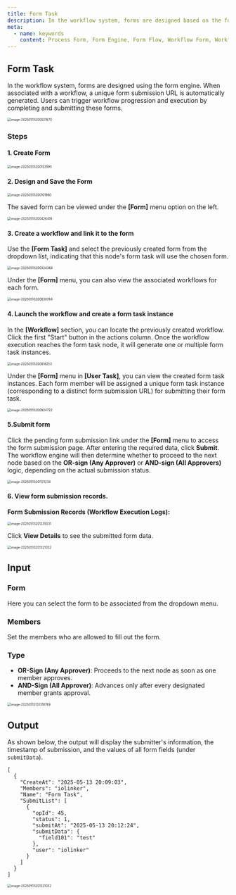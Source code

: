 ```yaml
---
title: Form Task
description: In the workflow system, forms are designed based on the form engine. After associating with a workflow, a unique form submission URL is generated. Users trigger the workflow's progression and continued execution by filling out and submitting the form.
meta:
  - name: keywords
    content: Process Form, Form Engine, Form Flow, Workflow Form, Workflow Form, Form, Low-code, AI Workflow, Process Engine
---
```


## Form Task

In the workflow system, forms are designed using the form engine. When associated with a workflow, a unique form submission URL is automatically generated. Users can trigger workflow progression and execution by completing and submitting these forms.

<img src="./img/form_task_menu.png" alt="image-20250513200021670" style="zoom:50%;" />

### Steps

#### 1. Create Form

<img src="./img/create_form_menu.png" alt="image-20250513200153595" style="zoom:50%;" />

#### 2. Design and Save the Form

<img src="./img/create_form.png" alt="image-20250513200101660" style="zoom:50%;" />

The saved form can be viewed under the **[Form]** menu option on the left.

<img src="./img/form_list.png" alt="image-20250513200426419" style="zoom:50%;" />

#### 3. Create a workflow and link it to the form

Use the **[Form Task]** and select the previously created form from the dropdown list, indicating that this node's form task will use the chosen form.

<img src="./img/form_task_input.png" alt="image-20250513200324364" style="zoom:50%;" />

Under the **[Form]** menu, you can also view the associated workflows for each form.



<img src="./img/form_list_with_workflow.png.png" alt="image-20250513200630784" style="zoom:50%;" />



#### 4. Launch the workflow and create a form task instance

In the **[Workflow]** section, you can locate the previously created workflow. Click the first "Start" button in the actions column. Once the workflow execution reaches the form task node, it will generate one or multiple form task instances.

<img src="./img/form_task_with_workflow.png.png" alt="image-20250513200818253" style="zoom:50%;" />

Under the **[Form]** menu in **[User Task]**, you can view the created form task instances. Each form member will be assigned a unique form task instance (corresponding to a distinct form submission URL) for submitting their form task.

<img src="./img/form_task_list.png.png" alt="image-20250513200924722" style="zoom:50%;" />

####  5.Submit form

Click the pending form submission link under the **[Form]** menu to access the form submission page. After entering the required data, click **Submit**. The workflow engine will then determine whether to proceed to the next node based on the **OR-sign (Any Approver)** or **AND-sign (All Approvers)** logic, depending on the actual submission status.

<img src="./img/form_task_inst_url.png.png" alt="image-20250513201121234" style="zoom:50%;" />

#### 6. View form submission records.

**Form Submission Records (Workflow Execution Logs):**

<img src="./img/form_task_workflow_execution_list.png.png" alt="image-20250513201235031" style="zoom:50%;" />

Click **View Details** to see the submitted form data.

<img src="./img/form_task_execution.png.png" alt="image-20250513201321032" style="zoom:50%;" />

## Input

### Form

Here you can select the form to be associated from the dropdown menu.

### Members

Set the members who are allowed to fill out the form.

### Type

- **OR-Sign (Any Approver)**: Proceeds to the next node as soon as one member approves.
- **AND-Sign (All Approver)**: Advances only after every designated member grants approval.

<img src="./img/form_task_input.png" alt="image-20250513131318769" style="zoom:50%;" />

## Output

As shown below, the output will display the submitter's information, the timestamp of submission, and the values of all form fields (under `submitData`).

```
[
  {
    "CreateAt": "2025-05-13 20:09:03",
    "Members": "iolinker",
    "Name": "Form Task",
    "SubmitList": [
      {
        "opId": 45,
        "status": 1,
        "submitAt": "2025-05-13 20:12:24",
        "submitData": {
          "field101": "test"
        },
        "user": "iolinker"
      }
    ]
  }
]
```

<img src="./img/form_task_execution.png.png" alt="image-20250513201321032" style="zoom:50%;" />